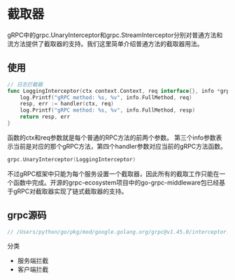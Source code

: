 # 截取器
gRPC中的grpc.UnaryInterceptor和grpc.StreamInterceptor分别对普通方法和流方法提供了截取器的支持。我们这里简单介绍普通方法的截取器用法。

## 使用
```go
// 日志拦截器
func LoggingInterceptor(ctx context.Context, req interface{}, info *grpc.UnaryServerInfo, handler grpc.UnaryHandler) (interface{}, error) {
	log.Printf("gRPC method: %s, %v", info.FullMethod, req)
	resp, err := handler(ctx, req)
	log.Printf("gRPC method: %s, %v", info.FullMethod, resp)
	return resp, err
}
```

函数的ctx和req参数就是每个普通的RPC方法的前两个参数。
第三个info参数表示当前是对应的那个gRPC方法，第四个handler参数对应当前的gRPC方法函数。

```go
grpc.UnaryInterceptor(LoggingInterceptor)
```
不过gRPC框架中只能为每个服务设置一个截取器，因此所有的截取工作只能在一个函数中完成。开源的grpc-ecosystem项目中的go-grpc-middleware包已经基于gRPC对截取器实现了链式截取器的支持。

## grpc源码
```go
// /Users/python/go/pkg/mod/google.golang.org/grpc@v1.45.0/interceptor.go
```
分类
- 服务端拦截
- 客户端拦截